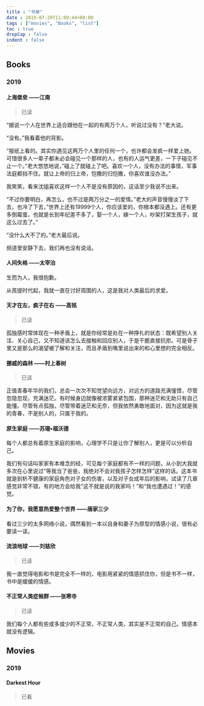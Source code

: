 ```yaml
---
title : "书单"
date : 2019-07-29T11:09:44+08:00
tags : ["movies", "Books", "list"]
toc : true
dropCap : false
indent : false
---
```


## Books

### 2019

#### 上海堡垒  ——江南

> 已读

“据说一个人在世界上适合跟他在一起的有两万个人，听说过没有？”老大说。

“没有。”我看着他的背影。

“报纸上看的。其实你遇见这两万个人里的任何一个，也许都会发疯一样爱上她。可惜很多人一辈子都未必会碰见一个那样的人，也有的人运气更差，一下子碰见不止一个。”老大悠悠地说，”碰上了就碰上了吧。喜欢一个人，没有办法的事情，军事法庭都挡不住。就让上帝的归上帝，恺撒的归恺撒，你喜欢谁没办法。”

我笑笑，看来沈姐喜欢这样一个人不是没有原因的，这话至少我说不出来。

“不过你要明白，再怎么，也不过是两万分之一的爱情。”老大的声音慢慢淡了下去，也冷了下去，”世界上还有19999个人，你应该爱的，你根本都没遇上。还有更多倒霉蛋，也就是长到年纪差不多了，娶一个人，嫁一个人，吵架打架生孩子，就这么过去了。”

“没什么大不了的。”老大最后说。

频道里安静下去，我们再也没有说话。


#### 人间失格 ——太宰治

生而为人，我很抱歉。

从孩提时代起，我就一直在讨好周围的人，这是我对人类最后的求爱。



#### 天才在左，疯子在右  ——高铭

> 已读

孤独感时常体现在一种矛盾上，就是你经常是处在一种挣扎的状态：既希望别人关注、关心自己，又不知道该怎么去接触和回应别人，于是干脆直接抗拒。可是骨子里又是那么的渴望被了解和关注，而且矛盾到嘴里说出来的和心里想的完全相反。

#### 挪威的森林 ——村上春树

> 已读

正值青春年华的我们，总会一次次不知觉望向远方，对远方的道路充满憧憬，尽管忽隐忽现，充满迷茫。有时候身边就像被浓雾紧紧包围，那种迷茫和无助只有自己能懂。尽管有点孤独，尽管带着迷茫和无奈，但我依然勇敢地面对，因为这就是我的青春，不是别人的，只属于我的。

#### 原生家庭 ——苏珊•福沃德

每个人都总有着原生家庭的影响，心理学不只是让你了解别人，更是可以分析自己。

我们有句话叫家家有本难念的经，可见每个家庭都有不一样的问题，从小到大我就多次在心里说过“等我当了爸爸，我绝对不会对我孩子怎样怎样”这样的话。这本书就是剖析不健康的家庭角色对子女的伤害，以及对子女成年后的影响，试读了几章感觉非常不错，有的地方会给我“这不就是说的我家吗！”和“我也遭遇过！”的感觉。

#### 为了你，我愿意热爱整个世界 ——唐家三少

看过三少的太多网络小说，偶然看到一本以自身和妻子为原型的情感小说，很有必要读一读。

#### 流浪地球 ——刘慈欣

> 已读

我一直觉得电影和书是完全不一样的，电影用紧紧的情感抓住你，但是书不一样，书中是缓缓的情感。

#### 不正常人类症候群 ——张寒寺

> 已读

我们每个人都有些或多或少的不正常，不正常人类，其实是不正常的自己。情感本就没有逻辑。

## Movies

### 2019

#### Darkest Hour

> 已看
